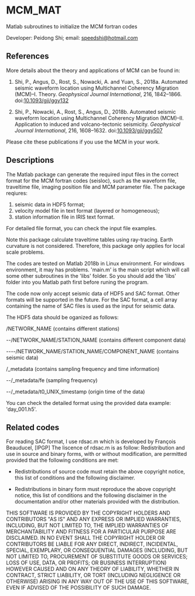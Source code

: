 # MCM_MAT
Matlab subroutines to initialize the MCM fortran codes

Developer: Peidong Shi; email: speedshi@hotmail.com

## References

More details about the theory and applications of MCM can be found in:

1. Shi, P., Angus, D., Rost, S., Nowacki, A. and Yuan, S., 2018a. Automated seismic waveform location using Multichannel Coherency Migration (MCM)–I. Theory. _Geophysical Journal International_, 216, 1842&ndash;1866.
doi:[10.1093/gji/ggy132](https://doi.org/10.1093/gji/ggy132)

2. Shi, P., Nowacki, A., Rost, S., Angus, D., 2018b. Automated seismic waveform location using Multichannel Coherency Migration (MCM)–II. Application to induced and volcano-tectonic seismicity. _Geophysical Journal International_, 216, 1608&ndash;1632.
doi:[10.1093/gji/ggy507](https://doi.org/10.1093/gji/ggy507)

Please cite these publications if you use the MCM in your work.

## Descriptions

The Matlab package can generate the required input files in the correct format for the MCM fortran codes (seisloc), such as the waveform file, traveltime file, imaging position file and MCM parameter file. The package reqiures: 
1. seismic data in HDF5 format; 
2. velocity model file in text format (layered or homogeneous); 
3. station information file in IRIS text format. 

For detailed file format, you can check the input file examples.

Note this package calculate traveltime tables using ray-tracing. Earth curvature is not considered. Therefore, this package only applies for local scale problems.

The codes are tested on Matlab 2018b in Linux environment. For windows environment, it may has problems.
'main.m' is the main script which will call some other subroutines in the 'libs' folder. So you should add the 'libs' folder into you Matlab path first before runing the program.

The code now only accept seismic data of HDF5 and SAC format. Other formats will be supported in the future. For the SAC format, a cell array containing the name of SAC files is used as the input for seismic data.

The HDF5 data should be oganized as follows:

 /NETWORK_NAME (contains different stations)

 --/NETWORK_NAME/STATION_NAME (contains different component data)

 ----/NETWORK_NAME/STATION_NAME/COMPONENT_NAME (contains seismic data)

 /_metadata (contains sampling frequency and time information)

 --/_metadata/fe (sampling frequency)

 --/_metadata/t0_UNIX_timestamp (origin time of the data)

You can check the detailed format using the provided data example: 'day_001.h5'.


## Related codes

For reading SAC format, I use rdsac.m which is developed by François Beauducel, [IPGP]
The liscence of rdsac.m is as follow:
Redistribution and use in source and binary forms, with or without
modification, are permitted provided that the following conditions are met:

* Redistributions of source code must retain the above copyright notice, this
  list of conditions and the following disclaimer.

* Redistributions in binary form must reproduce the above copyright notice,
  this list of conditions and the following disclaimer in the documentation
  and/or other materials provided with the distribution.

THIS SOFTWARE IS PROVIDED BY THE COPYRIGHT HOLDERS AND CONTRIBUTORS "AS IS"
AND ANY EXPRESS OR IMPLIED WARRANTIES, INCLUDING, BUT NOT LIMITED TO, THE
IMPLIED WARRANTIES OF MERCHANTABILITY AND FITNESS FOR A PARTICULAR PURPOSE ARE
DISCLAIMED. IN NO EVENT SHALL THE COPYRIGHT HOLDER OR CONTRIBUTORS BE LIABLE
FOR ANY DIRECT, INDIRECT, INCIDENTAL, SPECIAL, EXEMPLARY, OR CONSEQUENTIAL
DAMAGES (INCLUDING, BUT NOT LIMITED TO, PROCUREMENT OF SUBSTITUTE GOODS OR
SERVICES; LOSS OF USE, DATA, OR PROFITS; OR BUSINESS INTERRUPTION) HOWEVER
CAUSED AND ON ANY THEORY OF LIABILITY, WHETHER IN CONTRACT, STRICT LIABILITY,
OR TORT (INCLUDING NEGLIGENCE OR OTHERWISE) ARISING IN ANY WAY OUT OF THE USE
OF THIS SOFTWARE, EVEN IF ADVISED OF THE POSSIBILITY OF SUCH DAMAGE.

